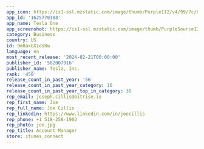 ```yaml
---
app_icon: https://is1-ssl.mzstatic.com/image/thumb/Purple112/v4/99/7c/60/997c6017-81bd-ae1c-142b-65c42565ea14/AppIcon-0-0-1x_U007epad-0-0-85-220.png/1024x1024bb.png
app_id: '1625770308'
app_name: Tesla One
app_screenshot: https://is1-ssl.mzstatic.com/image/thumb/PurpleSource126/v4/e4/7e/4d/e47e4d72-103a-45c1-ec97-4bb1dbcd72e6/92836392-2dad-4080-9818-51de84240e08_5.png/1242x2208bb.png
category: Business
country: US
id: 9m0axGXiosHw
language: en
most_recent_release: '2024-02-21T00:00:00'
publisher_id: '582007916'
publisher_name: Tesla, Inc.
rank: '450'
release_count_in_past_year: '56'
release_count_in_past_year_category: 16
release_count_in_past_year_top_in_category: 38
rep_email: joseph.cillis@bitrise.io
rep_first_name: Joe
rep_full_name: Joe Cillis
rep_linkedin: https://www.linkedin.com/in/joecillis
rep_phone: +1 518-258-1902
rep_photo: joe.jpg
rep_title: Account Manager
store: itunes_connect
---
```

